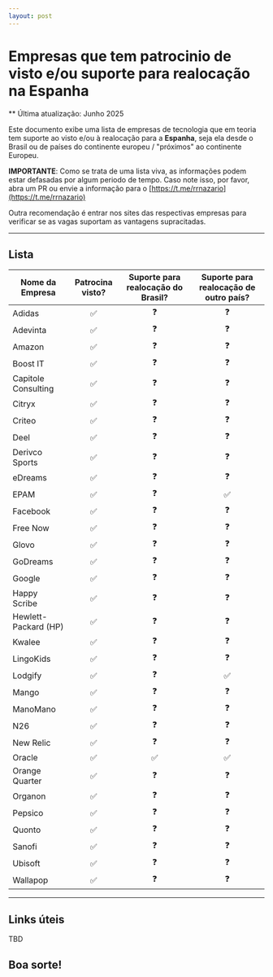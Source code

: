 ```yaml
---
layout: post
---
```

# Empresas que tem patrocinio de visto e/ou suporte para realocação na Espanha 

** Última atualização: Junho 2025

Este documento exibe uma lista de empresas de tecnologia que em teoria tem suporte ao visto e/ou à realocação para a **Espanha**, seja ela desde o Brasil ou de países do continente europeu / "próximos" ao continente Europeu.

**IMPORTANTE**: Como se trata de uma lista viva, as informações podem estar defasadas por algum periodo de tempo. Caso note isso, por favor, abra um PR ou envie a informação para o 
[https://t.me/rrnazario](https://t.me/rrnazario)

Outra recomendação é entrar nos sites das respectivas empresas para verificar se as vagas suportam as vantagens supracitadas.

---
## Lista

| Nome da Empresa | Patrocina visto? | Suporte para realocação do Brasil? | Suporte para realocação de outro país? |
|---|:---:|:---:|:---:|
| Adidas | ✅ | ❓ | ❓ |
| Adevinta | ✅ | ❓ | ❓ |
| Amazon | ✅ | ❓ | ❓ |
| Boost IT | ✅ | ❓ | ❓ |
| Capitole Consulting | ✅ | ❓ | ❓ |
| Citryx | ✅ | ❓ | ❓ |
| Criteo | ✅ | ❓ | ❓ |
| Deel | ✅ | ❓ | ❓ |
| Derivco Sports | ✅ | ❓ | ❓ |
| eDreams | ✅ | ❓ | ❓ |
| EPAM | ✅ | ❓ | ✅ |
| Facebook | ✅ | ❓ | ❓ |
| Free Now | ✅ | ❓ | ❓ |
| Glovo | ✅ | ❓ | ❓ |
| GoDreams | ✅ | ❓ | ❓ |
| Google | ✅ | ❓ | ❓ |
| Happy Scribe | ✅ | ❓ | ❓ |
| Hewlett-Packard (HP) | ✅ | ❓ | ❓ |
| Kwalee | ✅ | ❓ | ❓ |
| LingoKids | ✅ | ❓ | ❓ |
| Lodgify | ✅ | ❓ | ✅ |
| Mango | ✅ | ❓ | ❓ |
| ManoMano | ✅ | ❓ | ❓ |
| N26 | ✅ | ❓ | ❓ |
| New Relic | ✅ | ❓ | ❓ |
| Oracle | ✅ | ✅ | ✅ |
| Orange Quarter | ✅ | ❓ | ❓ |
| Organon | ✅ | ❓ | ❓ |
| Pepsico | ✅ | ❓ | ❓ |
| Quonto | ✅ | ❓ | ❓ |
| Sanofi | ✅ | ❓ | ❓ |
| Ubisoft | ✅ | ❓ | ❓ |
| Wallapop | ✅ | ❓ | ❓ |

---
## Links úteis

TBD

## Boa sorte!